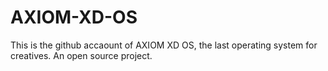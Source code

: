 # AXIOM-XD-OS
This is the github accaount of AXIOM XD OS, the  last operating system for creatives. An open source project. 
